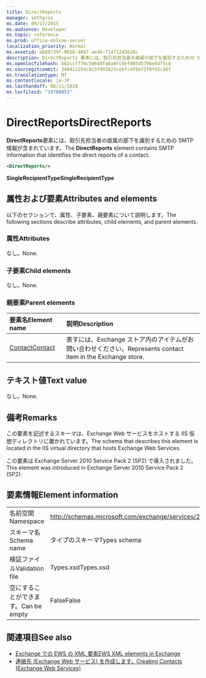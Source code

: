```yaml
---
title: DirectReports
manager: sethgros
ms.date: 09/17/2015
ms.audience: Developer
ms.topic: reference
ms.prod: office-online-server
localization_priority: Normal
ms.assetid: ab88739f-9018-4887-ae46-f1471242628c
description: DirectReports 要素には、取引先担当者の直属の部下を識別するための SMTP 情報が含まれています。
ms.openlocfilehash: b82ccff76c506ddfa6a0fc9ef805d579be64f5c6
ms.sourcegitcommit: 34041125dc8c5f993b21cebfc4f8b72f0fd2cb6f
ms.translationtype: MT
ms.contentlocale: ja-JP
ms.lasthandoff: 06/11/2018
ms.locfileid: "19760053"
---
```

# <a name="directreports"></a><span data-ttu-id="079f5-103">DirectReports</span><span class="sxs-lookup"><span data-stu-id="079f5-103">DirectReports</span></span>

<span data-ttu-id="079f5-104">**DirectReports**要素には、取引先担当者の直属の部下を識別するための SMTP 情報が含まれています。</span><span class="sxs-lookup"><span data-stu-id="079f5-104">The **DirectReports** element contains SMTP information that identifies the direct reports of a contact.</span></span> 
  
```XML
<DirectReports/>
```

 <span data-ttu-id="079f5-105">**SingleRecipientType**</span><span class="sxs-lookup"><span data-stu-id="079f5-105">**SingleRecipientType**</span></span>
## <a name="attributes-and-elements"></a><span data-ttu-id="079f5-106">属性および要素</span><span class="sxs-lookup"><span data-stu-id="079f5-106">Attributes and elements</span></span>

<span data-ttu-id="079f5-107">以下のセクションで、属性、子要素、親要素について説明します。</span><span class="sxs-lookup"><span data-stu-id="079f5-107">The following sections describe attributes, child elements, and parent elements.</span></span>
  
### <a name="attributes"></a><span data-ttu-id="079f5-108">属性</span><span class="sxs-lookup"><span data-stu-id="079f5-108">Attributes</span></span>

<span data-ttu-id="079f5-109">なし。</span><span class="sxs-lookup"><span data-stu-id="079f5-109">None.</span></span>
  
### <a name="child-elements"></a><span data-ttu-id="079f5-110">子要素</span><span class="sxs-lookup"><span data-stu-id="079f5-110">Child elements</span></span>

<span data-ttu-id="079f5-111">なし。</span><span class="sxs-lookup"><span data-stu-id="079f5-111">None.</span></span>
  
### <a name="parent-elements"></a><span data-ttu-id="079f5-112">親要素</span><span class="sxs-lookup"><span data-stu-id="079f5-112">Parent elements</span></span>

|<span data-ttu-id="079f5-113">**要素名**</span><span class="sxs-lookup"><span data-stu-id="079f5-113">**Element name**</span></span>|<span data-ttu-id="079f5-114">**説明**</span><span class="sxs-lookup"><span data-stu-id="079f5-114">**Description**</span></span>|
|:-----|:-----|
|[<span data-ttu-id="079f5-115">Contact</span><span class="sxs-lookup"><span data-stu-id="079f5-115">Contact</span></span>](contact.md) <br/> |<span data-ttu-id="079f5-116">表すには、Exchange ストア内のアイテムがお問い合わせください。</span><span class="sxs-lookup"><span data-stu-id="079f5-116">Represents contact item in the Exchange store.</span></span>  <br/> |
   
## <a name="text-value"></a><span data-ttu-id="079f5-117">テキスト値</span><span class="sxs-lookup"><span data-stu-id="079f5-117">Text value</span></span>

<span data-ttu-id="079f5-118">なし。</span><span class="sxs-lookup"><span data-stu-id="079f5-118">None.</span></span>
  
## <a name="remarks"></a><span data-ttu-id="079f5-119">備考</span><span class="sxs-lookup"><span data-stu-id="079f5-119">Remarks</span></span>

<span data-ttu-id="079f5-120">この要素を記述するスキーマは、Exchange Web サービスをホストする IIS 仮想ディレクトリに置かれています。</span><span class="sxs-lookup"><span data-stu-id="079f5-120">The schema that describes this element is located in the IIS virtual directory that hosts Exchange Web Services.</span></span>
  
<span data-ttu-id="079f5-121">この要素は Exchange Server 2010 Service Pack 2 (SP2) で導入されました。</span><span class="sxs-lookup"><span data-stu-id="079f5-121">This element was introduced in Exchange Server 2010 Service Pack 2 (SP2).</span></span>
  
## <a name="element-information"></a><span data-ttu-id="079f5-122">要素情報</span><span class="sxs-lookup"><span data-stu-id="079f5-122">Element information</span></span>

|||
|:-----|:-----|
|<span data-ttu-id="079f5-123">名前空間</span><span class="sxs-lookup"><span data-stu-id="079f5-123">Namespace</span></span>  <br/> |http://schemas.microsoft.com/exchange/services/2006/types  <br/> |
|<span data-ttu-id="079f5-124">スキーマ名</span><span class="sxs-lookup"><span data-stu-id="079f5-124">Schema name</span></span>  <br/> |<span data-ttu-id="079f5-125">タイプのスキーマ</span><span class="sxs-lookup"><span data-stu-id="079f5-125">Types schema</span></span>  <br/> |
|<span data-ttu-id="079f5-126">検証ファイル</span><span class="sxs-lookup"><span data-stu-id="079f5-126">Validation file</span></span>  <br/> |<span data-ttu-id="079f5-127">Types.xsd</span><span class="sxs-lookup"><span data-stu-id="079f5-127">Types.xsd</span></span>  <br/> |
|<span data-ttu-id="079f5-128">空にすることができます。</span><span class="sxs-lookup"><span data-stu-id="079f5-128">Can be empty</span></span>  <br/> |<span data-ttu-id="079f5-129">False</span><span class="sxs-lookup"><span data-stu-id="079f5-129">False</span></span>  <br/> |
   
## <a name="see-also"></a><span data-ttu-id="079f5-130">関連項目</span><span class="sxs-lookup"><span data-stu-id="079f5-130">See also</span></span>

- [<span data-ttu-id="079f5-131">Exchange での EWS の XML 要素</span><span class="sxs-lookup"><span data-stu-id="079f5-131">EWS XML elements in Exchange</span></span>](ews-xml-elements-in-exchange.md)
- [<span data-ttu-id="079f5-132">連絡先 (Exchange Web サービス) を作成します。</span><span class="sxs-lookup"><span data-stu-id="079f5-132">Creating Contacts (Exchange Web Services)</span></span>](http://msdn.microsoft.com/library/4845917e-70d1-481c-bbd7-011ec6571789%28Office.15%29.aspx)

